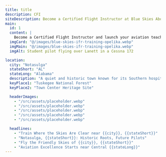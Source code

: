 ```yaml
---
title: title
description: CFI
siteDescription: Become a Certified Flight Instructor at Blue Skies Above in Lannet, Alabama. Build flight hours, inspire new pilots, and advance your aviation career with expert training. Enroll today!
main:
  id: 1
  content: |
    Become a Certified Flight Instructor and launch your aviation teaching career at Blue Skies Above in Lannet, Alabama - training the next generation of pilots.
  imgCard: "@/images/blue-skies-ifr-training-opelika.webp"
  imgMain: "@/images/blue-skies-ifr-training-opelika.webp"
  imgAlt: Student pilot flying over Lanett in a Cessna 172

location:
  city: "Notasulga"
  stateShort: "AL"
  stateLong: "Alabama"
  description: "A quiet and historic town known for its Southern hospitality and clear skies , ideal for new aviators."
  keyPlace1: "Tuskegee National Forest"
  keyPlace2: "Town Center Heritage Site"

  headerImages:
    - "/src/assets/placeholder.webp"
    - "/src/assets/placeholder.webp"
    - "/src/assets/placeholder.webp"
    - "/src/assets/placeholder.webp"
    - "/src/assets/placeholder.webp"

  headlines:
    - "Train Where the Skies Are Clear near {{city}}, {{stateShort}}"
    - "Notasulga, {{stateShort}}: Historic Roots, Future Pilots"
    - "Fly the Friendly Skies of {{city}}, {{stateShort}}"
    - "Aviation Excellence Starts near Central {{stateLong}}"
---
```

